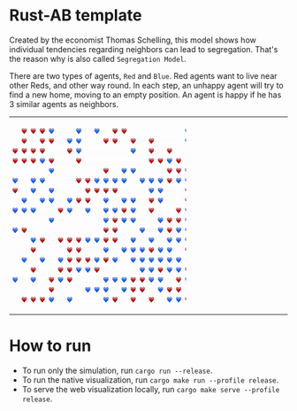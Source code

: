 # Rust-AB template

Created by the economist Thomas Schelling, this model shows how individual tendencies regarding neighbors can lead to segregation. That's the reason why is also called `Segregation Model`.

There are two types of agents, `Red` and `Blue`. Red agents want to live near other Reds, and other way round. In each step, an unhappy agent will try to find a new home, moving to an empty position. An agent is happy if he has 3 similar agents as neighbors.

---

![](schelling.gif)

---

# How to run

- To run only the simulation, run `cargo run --release`.
- To run the native visualization, run `cargo make run --profile release`.
- To serve the web visualization locally, run `cargo make serve --profile release`.
